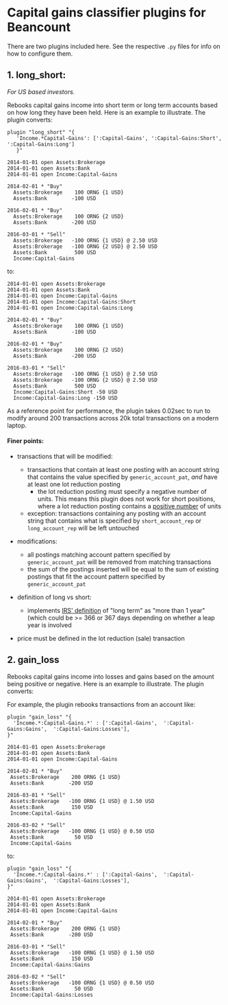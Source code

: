 # Capital gains classifier plugins for Beancount

There are two plugins included here. See the respective `.py` files for info on how to
configure them.

## 1. long_short:
_For US based investors._

Rebooks capital gains income into short term or long term accounts based on how long
they have been held. Here is an example to illustrate. The plugin converts:

```
plugin "long_short" "{
   'Income.*Capital-Gains': [':Capital-Gains', ':Capital-Gains:Short', ':Capital-Gains:Long']
   }"
        
2014-01-01 open Assets:Brokerage
2014-01-01 open Assets:Bank
2014-01-01 open Income:Capital-Gains

2014-02-01 * "Buy"
  Assets:Brokerage    100 ORNG {1 USD}
  Assets:Bank        -100 USD

2016-02-01 * "Buy"
  Assets:Brokerage    100 ORNG {2 USD}
  Assets:Bank        -200 USD

2016-03-01 * "Sell"
  Assets:Brokerage   -100 ORNG {1 USD} @ 2.50 USD
  Assets:Brokerage   -100 ORNG {2 USD} @ 2.50 USD
  Assets:Bank         500 USD
  Income:Capital-Gains
```

to:
```
2014-01-01 open Assets:Brokerage
2014-01-01 open Assets:Bank
2014-01-01 open Income:Capital-Gains
2014-01-01 open Income:Capital-Gains:Short
2014-01-01 open Income:Capital-Gains:Long

2014-02-01 * "Buy"
  Assets:Brokerage    100 ORNG {1 USD}
  Assets:Bank        -100 USD

2016-02-01 * "Buy"
  Assets:Brokerage    100 ORNG {2 USD}
  Assets:Bank        -200 USD

2016-03-01 * "Sell"
  Assets:Brokerage   -100 ORNG {1 USD} @ 2.50 USD
  Assets:Brokerage   -100 ORNG {2 USD} @ 2.50 USD
  Assets:Bank         500 USD
  Income:Capital-Gains:Short -50 USD
  Income:Capital-Gains:Long -150 USD
```

As a reference point for performance, the plugin takes 0.02sec to run to modify around
200 transactions across 20k total transactions on a modern laptop.
   
#### Finer points:
- transactions that will be modified:
  - transactions that contain at least one posting with an account string that contains
    the value specified by `generic_account_pat`, *and* have at least one lot reduction
    posting
    - the lot reduction posting must specify a negative number of units. This means this
      plugin does not work for short positions, where a lot reduction posting contains a
      [positive number](https://beancount.github.io/docs/how_inventories_work.html#homogeneous-and-mixed-inventories) of units
  - exception: transactions containing any posting with an account string that contains
    what is specified by `short_account_rep` or `long_account_rep` will be left
    untouched

- modifications:
  - all postings matching account pattern specified by `generic_account_pat` will be
    removed from matching transactions
  - the sum of the postings inserted will be equal to the sum of existing postings that
    fit the account pattern specified by `generic_account_pat`

- definition of long vs short:
  - implements [IRS' definition](https://www.irs.gov/publications/p550#en_US_publink100010540)
    of "long term" as "more than 1 year" (which could be >= 366 or 367 days depending on
    whether a leap year is involved

- price must be defined in the lot reduction (sale) transaction


## 2. gain_loss

Rebooks capital gains income into losses and gains based on the amount being positive or
negative. Here is an example to illustrate. The plugin converts:

For example, the plugin rebooks transactions from an account like:
```
plugin "gain_loss" "{
  'Income.*:Capital-Gains.*' : [':Capital-Gains',  ':Capital-Gains:Gains',  ':Capital-Gains:Losses'],
}"

2014-01-01 open Assets:Brokerage
2014-01-01 open Assets:Bank
2014-01-01 open Income:Capital-Gains

2014-02-01 * "Buy"
 Assets:Brokerage    200 ORNG {1 USD}
 Assets:Bank        -200 USD

2016-03-01 * "Sell"
 Assets:Brokerage   -100 ORNG {1 USD} @ 1.50 USD
 Assets:Bank         150 USD
 Income:Capital-Gains

2016-03-02 * "Sell"
 Assets:Brokerage   -100 ORNG {1 USD} @ 0.50 USD
 Assets:Bank          50 USD
 Income:Capital-Gains
```

to:

```
plugin "gain_loss" "{
  'Income.*:Capital-Gains.*' : [':Capital-Gains',  ':Capital-Gains:Gains',  ':Capital-Gains:Losses'],
}"

2014-01-01 open Assets:Brokerage
2014-01-01 open Assets:Bank
2014-01-01 open Income:Capital-Gains

2014-02-01 * "Buy"
 Assets:Brokerage    200 ORNG {1 USD}
 Assets:Bank        -200 USD

2016-03-01 * "Sell"
 Assets:Brokerage   -100 ORNG {1 USD} @ 1.50 USD
 Assets:Bank         150 USD
 Income:Capital-Gains:Gains

2016-03-02 * "Sell"
 Assets:Brokerage   -100 ORNG {1 USD} @ 0.50 USD
 Assets:Bank          50 USD
 Income:Capital-Gains:Losses
```
